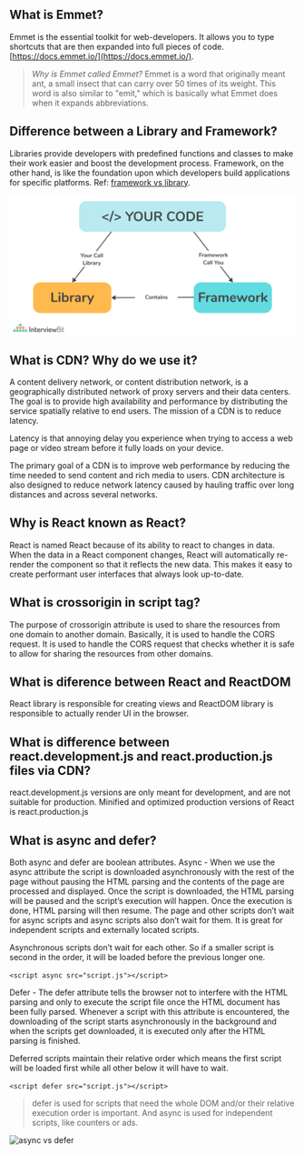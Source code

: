 ## What is Emmet?
Emmet is the essential toolkit for web-developers. It allows you to type shortcuts that are then expanded into full pieces of code. [https://docs.emmet.io/](https://docs.emmet.io/).

> *Why is Emmet called Emmet?* Emmet is a word that originally meant ant, a small insect that can carry over 50 times of its weight. This word is also similar to "emit," which is basically what Emmet does when it expands abbreviations.


## Difference between a Library and Framework?
Libraries provide developers with predefined functions and classes to make their work easier and boost the development process.
Framework, on the other hand, is like the foundation upon which developers build applications for specific platforms. 
Ref: [framework vs library](https://www.interviewbit.com/blog/framework-vs-library/).

![Framework vs Library](Chapter-01-Inception/Theory/images/frameworkVSlibrary.png)


## What is CDN? Why do we use it?
A content delivery network, or content distribution network, is a geographically distributed network of proxy servers and their data centers. The goal is to provide high availability and performance by distributing the service spatially relative to end users. The mission of a CDN is to reduce latency. 

Latency is that annoying delay you experience when trying to access a web page or video stream before it fully loads on your device. 

The primary goal of a CDN is to improve web performance by reducing the time needed to send content and rich media to users. CDN architecture is also designed to reduce network latency caused by hauling traffic over long distances and across several networks.



## Why is React known as React?
React is named React because of its ability to react to changes in data. When the data in a React component changes, React will automatically re-render the component so that it reflects the new data. This makes it easy to create performant user interfaces that always look up-to-date.



## What is crossorigin in script tag?
The purpose of crossorigin attribute is used to share the resources from one domain to another domain. Basically, it is used to handle the CORS request. It is used to handle the CORS request that checks whether it is safe to allow for sharing the resources from other domains.


## What is diference between React and ReactDOM
React library is responsible for creating views and ReactDOM library is responsible to actually render UI in the browser.



## What is difference between react.development.js and react.production.js files via CDN?
react.development.js versions are only meant for development, and are not suitable for production. Minified and optimized production versions of React is react.production.js



## What is async and defer?
Both async and defer are boolean attributes.
Async -  When we use the async attribute the script is downloaded asynchronously with the rest of the page without pausing the HTML parsing and the contents of the page are processed and displayed. Once the script is downloaded, the HTML parsing will be paused and the script’s execution will happen. Once the execution is done, HTML parsing will then resume. The page and other scripts don’t wait for async scripts and async scripts also don’t wait for them. It is great for independent scripts and externally located scripts.

Asynchronous scripts don’t wait for each other. So if a smaller script is second in the order, it will be loaded before the previous longer one.

```<script async src="script.js"></script>```

Defer - The defer attribute tells the browser not to interfere with the HTML parsing and only to execute the script file once the HTML document has been fully parsed. Whenever a script with this attribute is encountered, the downloading of the script starts asynchronously in the background and when the scripts get downloaded, it is executed only after the HTML parsing is finished.

Deferred scripts maintain their relative order which means the first script will be loaded first while all other below it will have to wait.

```<script defer src="script.js"></script>```

> defer is used for scripts that need the whole DOM and/or their relative execution order is important. And async is used for independent scripts, like counters or ads.

![async vs defer](Chapter-01-Inception/Theory/images/asyncVSdefer.png)
